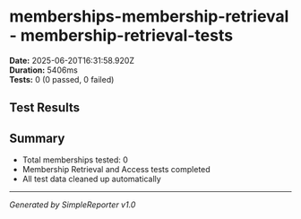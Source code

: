 # memberships-membership-retrieval - membership-retrieval-tests

**Date:** 2025-06-20T16:31:58.920Z  
**Duration:** 5406ms  
**Tests:** 0 (0 passed, 0 failed)

## Test Results



## Summary

- Total memberships tested: 0
- Membership Retrieval and Access tests completed
- All test data cleaned up automatically

---
*Generated by SimpleReporter v1.0*
